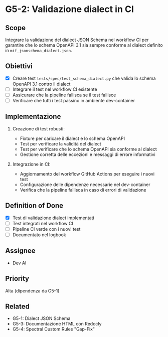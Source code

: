 # G5-2: Validazione dialect in CI

## Scope

Integrare la validazione del dialect JSON Schema nel workflow CI per garantire che lo schema OpenAPI 3.1
sia sempre conforme al dialect definito in `mif_jsonschema_dialect.json`.

## Obiettivi

- [x] Creare test `tests/spec/test_schema_dialect.py` che valida lo schema OpenAPI 3.1 contro il dialect
- [ ] Integrare il test nel workflow CI esistente
- [ ] Assicurare che la pipeline fallisca se il test fallisce
- [ ] Verificare che tutti i test passino in ambiente dev-container

## Implementazione

1. Creazione di test robusti:
   - Fixture per caricare il dialect e lo schema OpenAPI
   - Test per verificare la validità del dialect
   - Test per verificare che lo schema OpenAPI sia conforme al dialect
   - Gestione corretta delle eccezioni e messaggi di errore informativi

2. Integrazione in CI:
   - Aggiornamento del workflow GitHub Actions per eseguire i nuovi test
   - Configurazione delle dipendenze necessarie nel dev-container
   - Verifica che la pipeline fallisca in caso di errori di validazione

## Definition of Done

- [x] Test di validazione dialect implementati
- [ ] Test integrati nel workflow CI
- [ ] Pipeline CI verde con i nuovi test
- [ ] Documentato nel logbook

## Assignee

- Dev AI

## Priority

Alta (dipendenza da G5-1)

## Related

- G5-1: Dialect JSON Schema
- G5-3: Documentazione HTML con Redocly
- G5-4: Spectral Custom Rules "Gap-Fix"
